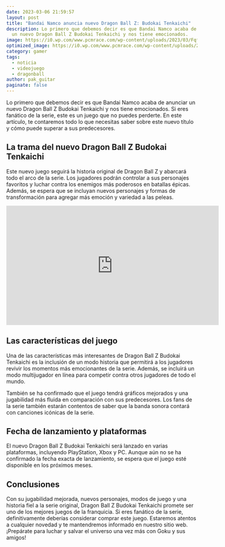 ```yaml
---
date: 2023-03-06 21:59:57
layout: post
title: "Bandai Namco anuncia nuevo Dragon Ball Z: Budokai Tenkaichi"
description: Lo primero que debemos decir es que Bandai Namco acaba de anunciar
  un nuevo Dragon Ball Z Budokai Tenkaichi y nos tiene emocionados.
image: https://i0.wp.com/www.pcmrace.com/wp-content/uploads/2023/03/FqfhGf4aMAAKNLd.jpg?resize=750%2C400&ssl=1
optimized_image: https://i0.wp.com/www.pcmrace.com/wp-content/uploads/2023/03/FqfhGf4aMAAKNLd.jpg?resize=750%2C400&ssl=1
category: gamer
tags:
  - noticia
  - videojuego
  - dragonball
author: pak_guitar
paginate: false
---
```

Lo primero que debemos decir es que Bandai Namco acaba de anunciar un nuevo Dragon Ball Z Budokai Tenkaichi y nos tiene emocionados. Si eres fanático de la serie, este es un juego que no puedes perderte. En este artículo, te contaremos todo lo que necesitas saber sobre este nuevo título y cómo puede superar a sus predecesores.

## La trama del nuevo Dragon Ball Z Budokai Tenkaichi

Este nuevo juego seguirá la historia original de Dragon Ball Z y abarcará todo el arco de la serie. Los jugadores podrán controlar a sus personajes favoritos y luchar contra los enemigos más poderosos en batallas épicas. Además, se espera que se incluyan nuevos personajes y formas de transformación para agregar más emoción y variedad a las peleas.

<iframe width="560" height="315" src="https://www.youtube.com/embed/O5CzC1aFVAw" title="YouTube video player" frameborder="0" allow="accelerometer; autoplay; clipboard-write; encrypted-media; gyroscope; picture-in-picture; web-share" allowfullscreen></iframe>

## Las características del juego

Una de las características más interesantes de Dragon Ball Z Budokai Tenkaichi es la inclusión de un modo historia que permitirá a los jugadores revivir los momentos más emocionantes de la serie. Además, se incluirá un modo multijugador en línea para competir contra otros jugadores de todo el mundo.

También se ha confirmado que el juego tendrá gráficos mejorados y una jugabilidad más fluida en comparación con sus predecesores. Los fans de la serie también estarán contentos de saber que la banda sonora contará con canciones icónicas de la serie.

## Fecha de lanzamiento y plataformas

El nuevo Dragon Ball Z Budokai Tenkaichi será lanzado en varias plataformas, incluyendo PlayStation, Xbox y PC. Aunque aún no se ha confirmado la fecha exacta de lanzamiento, se espera que el juego esté disponible en los próximos meses.

## Conclusiones

Con su jugabilidad mejorada, nuevos personajes, modos de juego y una historia fiel a la serie original, Dragon Ball Z Budokai Tenkaichi promete ser uno de los mejores juegos de la franquicia. Si eres fanático de la serie, definitivamente deberías considerar comprar este juego. Estaremos atentos a cualquier novedad y te mantendremos informado en nuestro sitio web. ¡Prepárate para luchar y salvar el universo una vez más con Goku y sus amigos!
